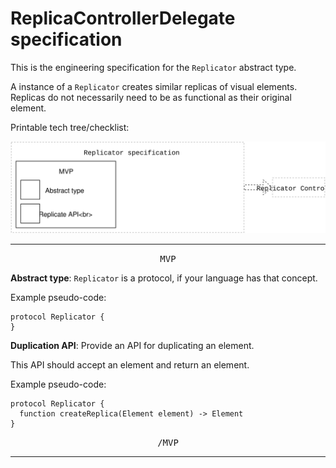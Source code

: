 # ReplicaControllerDelegate specification

This is the engineering specification for the `Replicator` abstract type.

A instance of a `Replicator` creates similar replicas of visual elements. Replicas do not necessarily need to be as functional as their original element.

Printable tech tree/checklist:

![](../_assets/ReplicatorTechTree.svg)

---

<p style="text-align:center"><tt>MVP</tt></p>

**Abstract type**: `Replicator` is a protocol, if your language has that concept.

Example pseudo-code:

    protocol Replicator {
    }

**Duplication API**: Provide an API for duplicating an element.

This API should accept an element and return an element.

Example pseudo-code:

    protocol Replicator {
      function createReplica(Element element) -> Element
    }

<p style="text-align:center"><tt>/MVP</tt></p>

---
